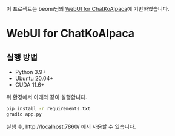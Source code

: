 이 프로젝트는 beomi님의 [WebUI for ChatKoAlpaca](https://github.com/Beomi/KoAlpaca/tree/main/webui)에 기반하였습니다.

# WebUI for ChatKoAlpaca

## 실행 방법

- Python 3.9+ 
- Ubuntu 20.04+
- CUDA 11.6+

위 환경에서 아래와 같이 실행합니다.

```bash
pip install -r requirements.txt
gradio app.py
```

실행 후, http://localhost:7860/ 에서 사용할 수 있습니다.

